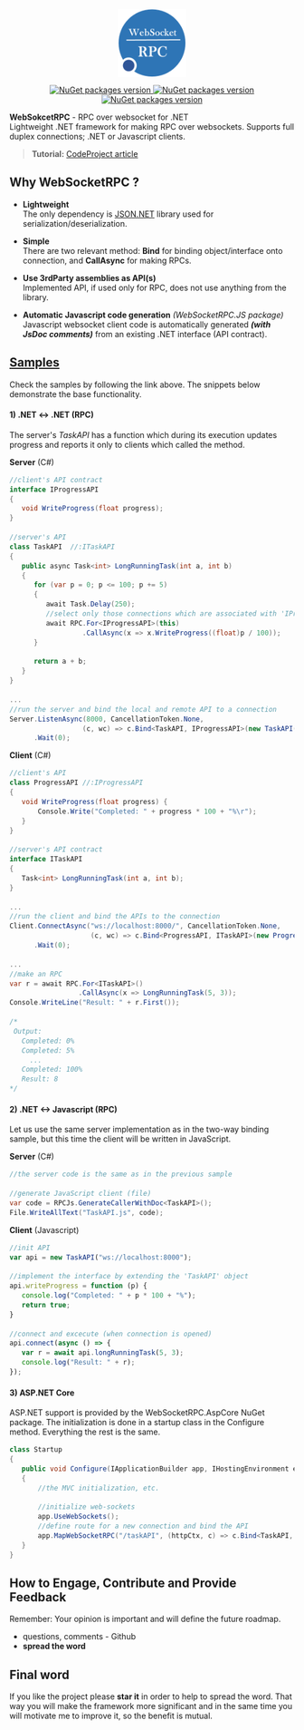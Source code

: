 <p align="center">
    <a href="https://www.nuget.org/profiles/dajuric"> <img src="Deploy/Logo/Logo-big.png" alt="WebSocketRPC logo" width="120" align="center"> </a>
</p>

<p align="center">
    <a href="https://www.nuget.org/packages/WebsocketRPC/"> <img src="https://img.shields.io/badge/WebSokcetRPC-v1.x-blue.svg?style=flat-square" alt="NuGet packages version"/>  </a>
    <a href="https://www.nuget.org/packages/WebsocketRPC.JS/"> <img src="https://img.shields.io/badge/WebSokcetRPC.JS-v1.x-blue.svg?style=flat-square" alt="NuGet packages version"/>  </a>
    <a href="https://www.nuget.org/packages/WebsocketRPC.AspCore/"> <img src="https://img.shields.io/badge/WebSokcetRPC.AspCore-v1.x-blue.svg?style=flat-square" alt="NuGet packages version"/>  </a>
</p>

**WebSokcetRPC** - RPC over websocket for .NET    
Lightweight .NET framework for making RPC over websockets. Supports full duplex connections; .NET or Javascript clients. 

 > **Tutorial:** <a href="https://www.codeproject.com/Articles/1210957/Introducing-Lightweight-WebSocket-RPC-Library-for" target="_blank">CodeProject article</a>


## Why WebSocketRPC ?

+ **Lightweight**   
The only dependency is <a href="https://www.newtonsoft.com/json">JSON.NET</a> library used for serialization/deserialization.

+ **Simple**   
There are two relevant method: **Bind** for binding object/interface onto connection, and **CallAsync** for making RPCs.

+ **Use 3rdParty assemblies as API(s)**   
Implemented API, if used only for RPC, does not use anything from the library.

+ **Automatic Javascript code generation** *(WebSocketRPC.JS package)*  
 Javascript websocket client code is automatically generated **_(with JsDoc comments)_** from an existing .NET
                        interface (API contract).

 
## <a href="Samples/"> Samples</a>

Check the samples by following the link above. The snippets below demonstrate the base functionality.

#### 1) .NET <-> .NET (RPC)
The server's *TaskAPI* has a function which during its execution updates progress and reports it only to clients which called the method.

**Server** (C#)
 ``` csharp
 //client's API contract
interface IProgressAPI 
{
    void WriteProgress(float progress);
}

//server's API
class TaskAPI  //:ITaskAPI
{
    public async Task<int> LongRunningTask(int a, int b) 
    {
       for (var p = 0; p <= 100; p += 5) 
       {
          await Task.Delay(250);
          //select only those connections which are associated with 'IProgressAPI' and with 'this' object.
          await RPC.For<IProgressAPI>(this)
	               .CallAsync(x => x.WriteProgress((float)p / 100));
       }
		
       return a + b;
    }
}

...
//run the server and bind the local and remote API to a connection
Server.ListenAsync(8000, CancellationToken.None, 
                   (c, wc) => c.Bind<TaskAPI, IProgressAPI>(new TaskAPI()))
       .Wait(0);
 ``` 
 
**Client** (C#)
``` csharp
//client's API
class ProgressAPI //:IProgressAPI
{
   void WriteProgress(float progress) {
       Console.Write("Completed: " + progress * 100 + "%\r");
   }
}

//server's API contract
interface ITaskAPI 
{
   Task<int> LongRunningTask(int a, int b);
}

...
//run the client and bind the APIs to the connection
Client.ConnectAsync("ws://localhost:8000/", CancellationToken.None, 
                    (c, wc) => c.Bind<ProgressAPI, ITaskAPI>(new ProgressAPI()))
      .Wait(0);
      
...
//make an RPC
var r = await RPC.For<ITaskAPI>()
                 .CallAsync(x => LongRunningTask(5, 3)); 
Console.WriteLine("Result: " + r.First());

/*
 Output:
   Completed: 0%
   Completed: 5%
     ...
   Completed: 100%
   Result: 8
*/ 
 ``` 

#### 2) .NET <-> Javascript (RPC)
Let us use the same server implementation as in the two-way binding sample, but this time the client will be written in JavaScript.

**Server** (C#)
 ``` csharp
//the server code is the same as in the previous sample

//generate JavaScript client (file)
var code = RPCJs.GenerateCallerWithDoc<TaskAPI>();
File.WriteAllText("TaskAPI.js", code);
 ``` 

 **Client** (Javascript)
  ``` javascript
//init API
var api = new TaskAPI("ws://localhost:8000");

//implement the interface by extending the 'TaskAPI' object
api.writeProgress = function (p) {
     console.log("Completed: " + p * 100 + "%");
     return true;
}

//connect and excecute (when connection is opened)
api.connect(async () => {
     var r = await api.longRunningTask(5, 3);
     console.log("Result: " + r);
});
 ``` 
 
#### 3) ASP.NET Core
ASP.NET support is provided by the WebSocketRPC.AspCore NuGet package. The initialization is done in a startup class in the Configure method. Everything the rest is the same.

 ``` csharp
class Startup
{
    public void Configure(IApplicationBuilder app, IHostingEnvironment env) 
    {
        //the MVC initialization, etc.

        //initialize web-sockets
        app.UseWebSockets();
        //define route for a new connection and bind the API
        app.MapWebSocketRPC("/taskAPI", (httpCtx, c) => c.Bind<TaskAPI, IProgressAPI>(new TaskAPI()));
    }
}  
 ```
  
## How to Engage, Contribute and Provide Feedback  
Remember: Your opinion is important and will define the future roadmap.
+ questions, comments - Github
+ **spread the word** 

## Final word
If you like the project please **star it** in order to help to spread the word. That way you will make the framework more significant and in the same time you will motivate me to improve it, so the benefit is mutual.
